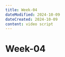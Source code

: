 ```yaml
---
title: Week-04
dateModified: 2024-10-09
dateCreated: 2024-10-09
content: video script
---
```


# Week-04
